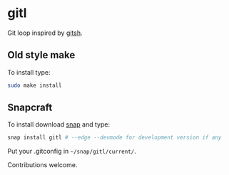 
gitl
====

Git loop inspired by [gitsh](https://github.com/thoughtbot/gitsh).

## Old style make

To install type:

```bash
sudo make install
```

## Snapcraft

To install download [snap](https://snapcraft.io) and type:

```bash
snap install gitl # --edge --devmode for development version if any
```

Put your .gitconfig in `~/snap/gitl/current/`.

Contributions welcome.
